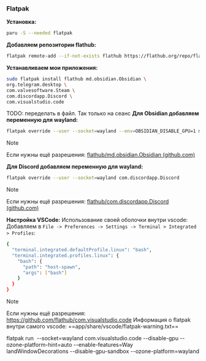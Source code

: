 ### Flatpak
**Установка:**
```bash
paru -S --needed flatpak
```
**Добавляем репозитории flathub:**
```bash
flatpak remote-add --if-not-exists flathub https://flathub.org/repo/flathub.flatpakrepo
```

**Устанавливаем мои приложения:**
```bash
sudo flatpak install flathub md.obsidian.Obsidian \
org.telegram.desktop \
com.valvesoftware.Steam \
com.discordapp.Discord \
com.visualstudio.code
```

TODO: переделать в файл. Так только на сеанс
**Для Obsidian добавляем переменную для wayland:**
```bash
flatpak override --user --socket=wayland --env=OBSIDIAN_DISABLE_GPU=1 md.obsidian.Obsidian
```
>[!Note]
>Если нужны ещё разрешения: [flathub/md.obsidian.Obsidian (github.com)](https://github.com/flathub/md.obsidian.Obsidian)

**Для Discord добавляем переменную для wayland:**
```bash
flatpak override --user --socket=wayland com.discordapp.Discord
```

>[!Note]
>Если нужны ещё разрешения: [flathub/com.discordapp.Discord (github.com)](https://github.com/flathub/com.discordapp.Discord)

**Настройка VSCode:** 
Использование своей оболочки внутри vscode:
Добавляем в `File -> Preferences -> Settings -> Terminal > Integrated > Profiles`:
```bash
{
  "terminal.integrated.defaultProfile.linux": "bash",
  "terminal.integrated.profiles.linux": {
    "bash": {
      "path": "host-spawn",
      "args": ["bash"]
    }
  }
}
```
>[!Note]
>Если нужны ещё разрешения: https://github.com/flathub/com.visualstudio.code
>Информация о flatpak внутри самого vscode: 
>==app/share/vscode/flatpak-warning.txt==

flatpak run  --socket=wayland com.visualstudio.code --disable-gpu --ozone-platform-hint=auto --enable-features=Way  
landWindowDecorations --disable-gpu-sandbox --ozone-platform=wayland
